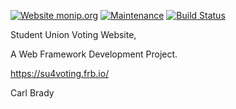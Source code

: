 [![Website monip.org](https://img.shields.io/website-up-down-green-red/http/monip.org.svg)](https://su4voting.frb.io/) 
[![Maintenance](https://img.shields.io/badge/Maintained%3F-yes-green.svg)](https://github.com/B00084475/SUVoting/commits/master)
[![Build Status](https://travis-ci.com/B00084475/SUVoting.svg?token=JpsKjP1oNsRGd8rDzwGK&branch=master)](https://travis-ci.com/B00084475/SUVoting)

Student Union Voting Website, 

A Web Framework Development Project.

https://su4voting.frb.io/

Carl Brady
